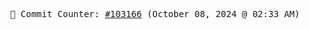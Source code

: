 <p align="center">
    <samp>
        📮 Commit Counter: <a href="https://github.com/Javascript-void0/Javascript-void0/commits/main">#103166</a> (October 08, 2024 @ 02:33 AM)
    </samp>
</p>